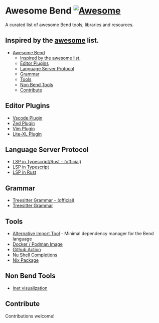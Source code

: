 # Awesome Bend [![Awesome](https://cdn.jsdelivr.net/gh/sindresorhus/awesome@d7305f38d29fed78fa85652e3a63e154dd8e8829/media/badge.svg)](https://github.com/sindresorhus/awesome)
A curated list of awesome Bend tools, libraries and resources.

Inspired by the [awesome](https://github.com/sindresorhus/awesome) list.
---

- [Awesome Bend ](#awesome-bend-)
  - [Inspired by the awesome list.](#inspired-by-the-awesome-list)
  - [Editor Plugins](#editor-plugins)
  - [Language Server Protocol](#language-server-protocol)
  - [Grammar](#grammar)
  - [Tools](#tools)
  - [Non Bend Tools](#non-bend-tools)
  - [Contribute](#contribute)

## Editor Plugins
  * [Vscode Plugin](https://github.com/RohanVashisht1234/bend-syntax-highlighter)
  * [Zed Plugin](https://github.com/mrpedrobraga/zed-bend)
  * [Vim Plugin](https://github.com/SergioBonatto/bend-vim)
  * [Lite-XL Plugin](https://github.com/lite-xl/lite-xl-plugins/pull/440)
 
## Language Server Protocol
  * [LSP in Typescript/Rust - (official)](https://github.com/HigherOrderCO/bend-language-server)
  * [LSP in Typescript](https://github.com/matheuslenke/bend-lsp)
  * [LSP in Rust](https://github.com/mrpedrobraga/bend-language-server)

## Grammar
  * [Treesitter Grammar - (official)](https://github.com/HigherOrderCO/tree-sitter-bend.git)
  * [Treesitter Grammar](https://github.com/LaBatata101/tree-sitter-bend.git)

## Tools
  * [Alternative Import Tool](https://github.com/FayCarsons/Wiggle) - Minimal dependency manager for the Bend language
  * [Docker / Podman Image](https://github.com/Wolfsauge/podman_build_bend)
  * [Github Action](https://github.com/hustcer/setup-bend)
  * [Nu Shell Completions](https://github.com/nushell/nu_scripts/tree/main/custom-completions/bend)
  * [Nix Package](https://github.com/NixOS/nixpkgs/pull/312972)

## Non Bend Tools
  * [Inet visualization](https://github.com/tjjfvi/interactive-nets)

## Contribute
Contributions welcome!
